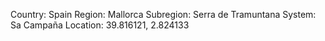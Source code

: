 Country: Spain
Region: Mallorca
Subregion: Serra de Tramuntana
System: Sa Campaña
Location: 39.816121, 2.824133
